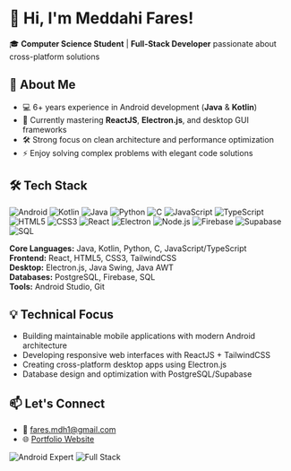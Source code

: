 # 👋 Hi, I'm Meddahi Fares!

🎓 **Computer Science Student** | **Full-Stack Developer** passionate about cross-platform solutions

## 🚀 About Me
- 💻 6+ years experience in Android development (**Java** & **Kotlin**)
- 🌱 Currently mastering **ReactJS**, **Electron.js**, and desktop GUI frameworks
- 🛠️ Strong focus on clean architecture and performance optimization
- ⚡ Enjoy solving complex problems with elegant code solutions

## 🛠️ Tech Stack
![Android](https://img.shields.io/badge/Android-3DDC84?style=flat&logo=android&logoColor=white)
![Kotlin](https://img.shields.io/badge/Kotlin-7F52FF?style=flat&logo=kotlin&logoColor=white)
![Java](https://img.shields.io/badge/Java-007396?style=flat&logo=openjdk&logoColor=white)
![Python](https://img.shields.io/badge/Python-3776AB?style=flat&logo=python&logoColor=white)
![C](https://img.shields.io/badge/C-A8B9CC?style=flat&logo=c&logoColor=black)
![JavaScript](https://img.shields.io/badge/JavaScript-F7DF1E?style=flat&logo=javascript&logoColor=black)
![TypeScript](https://img.shields.io/badge/TypeScript-3178C6?style=flat&logo=typescript&logoColor=white)
![HTML5](https://img.shields.io/badge/HTML5-E34F26?style=flat&logo=html5&logoColor=white)
![CSS3](https://img.shields.io/badge/CSS3-1572B6?style=flat&logo=css3&logoColor=white)
![React](https://img.shields.io/badge/React-61DAFB?style=flat&logo=react&logoColor=black)
![Electron](https://img.shields.io/badge/Electron-47848F?style=flat&logo=electron&logoColor=white)
![Node.js](https://img.shields.io/badge/Node.js-339933?style=flat&logo=nodedotjs&logoColor=white)
![Firebase](https://img.shields.io/badge/Firebase-FFCA28?style=flat&logo=firebase&logoColor=black)
![Supabase](https://img.shields.io/badge/Supabase-3ECF8E?style=flat&logo=supabase&logoColor=white)
![SQL](https://img.shields.io/badge/SQL-4479A1?style=flat&logo=mysql&logoColor=white)

**Core Languages:** Java, Kotlin, Python, C, JavaScript/TypeScript  
**Frontend:** React, HTML5, CSS3, TailwindCSS  
**Desktop:** Electron.js, Java Swing, Java AWT  
**Databases:** PostgreSQL, Firebase, SQL  
**Tools:** Android Studio, Git

## 💡 Technical Focus
- Building maintainable mobile applications with modern Android architecture
- Developing responsive web interfaces with ReactJS + TailwindCSS
- Creating cross-platform desktop apps using Electron.js
- Database design and optimization with PostgreSQL/Supabase

## 📫 Let's Connect
- 📧 [fares.mdh1@gmail.com](mailto:fares.mdh1@gmail.com)
- 🌐 [Portfolio Website](https://meddahi-fares.netlify.app)

![Android Expert](https://img.shields.io/badge/Android_Dev-Expert-important?style=for-the-badge)
![Full Stack](https://img.shields.io/badge/Full_Stack-Developer-blueviolet?style=for-the-badge)